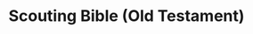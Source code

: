 ---
title: "Scouting Bible (Old Testament)"
meta_title: ""
description: ""
image: "/images/old-testa.png"
categories: ["Scouting"]
draft: false
---